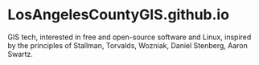# LosAngelesCountyGIS.github.io
GIS tech, interested in free and open-source software and Linux, inspired by the principles of Stallman, Torvalds, Wozniak, Daniel Stenberg, Aaron Swartz.

